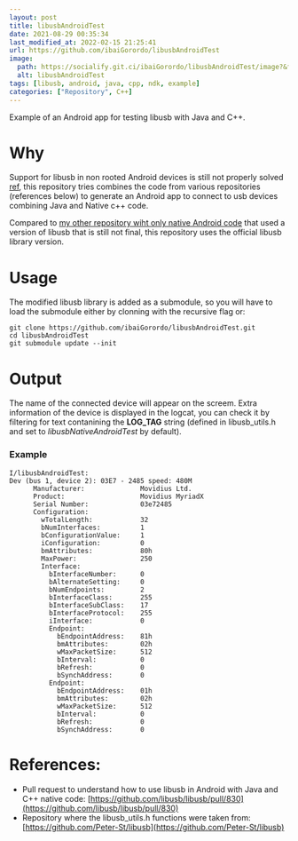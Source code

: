 ```yaml
---
layout: post
title: libusbAndroidTest
date: 2021-08-29 00:35:34 
last_modified_at: 2022-02-15 21:25:41 
url: https://github.com/ibaiGorordo/libusbAndroidTest
image:
  path: https://socialify.git.ci/ibaiGorordo/libusbAndroidTest/image?&forks=1&issues=1&language=1&name=1&owner=1&stargazers=1&theme=Light
  alt: libusbAndroidTest
tags: [libusb, android, java, cpp, ndk, example]
categories: ["Repository", C++]
---
```

 Example of an Android app for testing libusb with Java and C++.
 
# Why
Support for libusb in non rooted Android devices is still not properly solved [ref](https://github.com/libusb/libusb/pull/874), this repository tries combines the code from various repositories (references below) to generate an Android app to connect to usb devices combining Java and Native c++ code.

Compared to [my other repository wiht only native Android code](https://github.com/ibaiGorordo/libusbNativeAndroidTest) that used a version of libusb that is still not final, this repository uses the official libusb library version.

# Usage
The modified libusb library is added as a submodule, so you will have to load the submodule either by clonning with the recursive flag or:

```
git clone https://github.com/ibaiGorordo/libusbAndroidTest.git
cd libusbAndroidTest
git submodule update --init
```

# Output
The name of the connected device will appear on the screem. Extra information of the device is displayed in the logcat, you can check it by filtering for text contanining the **LOG_TAG** string (defined in libusb_utils.h and set to *libusbNativeAndroidTest* by default).

### Example
```
I/libusbAndroidTest:
Dev (bus 1, device 2): 03E7 - 2485 speed: 480M
      Manufacturer:              Movidius Ltd.
      Product:                   Movidius MyriadX
      Serial Number:             03e72485
      Configuration:
        wTotalLength:            32
        bNumInterfaces:          1
        bConfigurationValue:     1
        iConfiguration:          0
        bmAttributes:            80h
        MaxPower:                250
        Interface:
          bInterfaceNumber:      0
          bAlternateSetting:     0
          bNumEndpoints:         2
          bInterfaceClass:       255
          bInterfaceSubClass:    17
          bInterfaceProtocol:    255
          iInterface:            0
          Endpoint:
            bEndpointAddress:    81h
            bmAttributes:        02h
            wMaxPacketSize:      512
            bInterval:           0
            bRefresh:            0
            bSynchAddress:       0
          Endpoint:
            bEndpointAddress:    01h
            bmAttributes:        02h
            wMaxPacketSize:      512
            bInterval:           0
            bRefresh:            0
            bSynchAddress:       0
```

# References:
- Pull request to understand how to use libusb in Android with Java and C++ native code: [https://github.com/libusb/libusb/pull/830](https://github.com/libusb/libusb/pull/830)
- Repository where the libusb_utils.h functions were taken from: [https://github.com/Peter-St/libusb](https://github.com/Peter-St/libusb)
